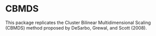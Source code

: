 # CBMDS
This package replicates the Cluster Bilinear Multidimensional Scaling (CBMDS) method proposed by DeSarbo, Grewal, and Scott (2008).
